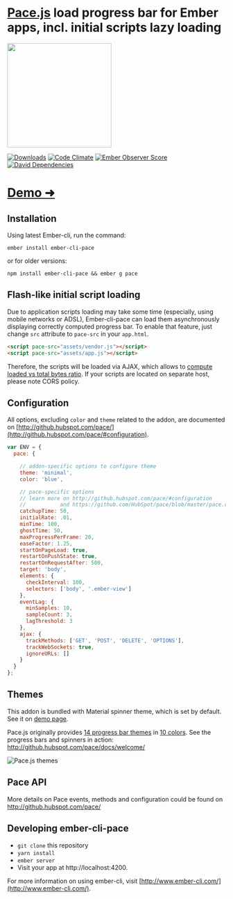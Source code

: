 # [Pace.js](http://github.hubspot.com/pace/docs/welcome/) load progress bar for Ember apps, incl. initial scripts lazy loading

<img src="https://www.dropbox.com/s/baoswhof2u2wbhd/Screenshot%202015-04-07%2011.30.43.png?dl=1" width="240" />

[![Downloads](http://img.shields.io/npm/dm/ember-cli-pace.svg?style=flat-square)](https://npmjs.org/package/ember-cli-pace) [![Code Climate](https://img.shields.io/codeclimate/github/vectart/ember-cli-pace.svg?style=flat-square)](https://codeclimate.com/github/vectart/ember-cli-pace) [![Ember Observer Score](http://emberobserver.com/badges/ember-cli-pace.svg?style=flat-square)](http://emberobserver.com/addons/ember-cli-pace) [![David Dependencies](https://david-dm.org/vectart/ember-cli-pace.svg?style=flat-square)](https://david-dm.org/vectart/ember-cli-pace)
# [Demo &#10140;](http://vectart.github.io/ember-cli-pace/)

## Installation

Using latest Ember-cli, run the command:

`ember install ember-cli-pace`

or for older versions:

`npm install ember-cli-pace && ember g pace`

## Flash-like initial script loading

Due to application scripts loading may take some time (especially, using mobile networks or ADSL), Ember-cli-pace can load them asynchronously displaying correctly computed progress bar. To enable that feature, just change `src` attribute to `pace-src` in your `app.html`.

```html
<script pace-src="assets/vendor.js"></script>
<script pace-src="assets/app.js"></script>
```

Therefore, the scripts will be loaded via AJAX, which allows to [compute loaded vs total bytes ratio](https://developer.mozilla.org/en/docs/Web/API/XMLHttpRequest/Using_XMLHttpRequest#Monitoring_progress). If your scripts are located on separate host, please note CORS policy.

## Configuration

All options, excluding `color` and `theme` related to the addon, are documented on [http://github.hubspot.com/pace/](http://github.hubspot.com/pace/#configuration).

```javascript
var ENV = {
  pace: {

    // addon-specific options to configure theme
    theme: 'minimal',
    color: 'blue',

    // pace-specific options
    // learn more on http://github.hubspot.com/pace/#configuration
    //           and https://github.com/HubSpot/pace/blob/master/pace.coffee#L1-L72
    catchupTime: 50,
    initialRate: .01,
    minTime: 100,
    ghostTime: 50,
    maxProgressPerFrame: 20,
    easeFactor: 1.25,
    startOnPageLoad: true,
    restartOnPushState: true,
    restartOnRequestAfter: 500,
    target: 'body',
    elements: {
      checkInterval: 100,
      selectors: ['body', '.ember-view']
    },
    eventLag: {
      minSamples: 10,
      sampleCount: 3,
      lagThreshold: 3
    },
    ajax: {
      trackMethods: ['GET', 'POST', 'DELETE', 'OPTIONS'],
      trackWebSockets: true,
      ignoreURLs: []
    }
  }
};
```

## Themes

This addon is bundled with Material spinner theme, which is set by default. See it on [demo page](http://vectart.github.io/ember-cli-pace/).

Pace.js originally provides [14 progress bar themes](https://github.com/HubSpot/pace/tree/master/themes/black) in [10 colors](https://github.com/HubSpot/pace/tree/master/themes). See the progress bars and spinners in action: http://github.hubspot.com/pace/docs/welcome/

![Pace.js themes](https://www.dropbox.com/s/d4ladjwfrqq6ehv/Screenshot%202015-04-07%2011.54.48.png?dl=1)

## Pace API

More details on Pace events, methods and configuration could be found on http://github.hubspot.com/pace/

## Developing ember-cli-pace

* `git clone` this repository
* `yarn install`
* `ember server`
* Visit your app at http://localhost:4200.

For more information on using ember-cli, visit [http://www.ember-cli.com/](http://www.ember-cli.com/).
